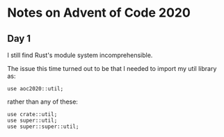 # Notes on Advent of Code 2020

## Day 1

I still find Rust's module system incomprehensible.

The issue this time turned out to be that I needed to import my util library as:

    use aoc2020::util;

rather than any of these:

    use crate::util;
    use super::util;
    use super::super::util;

[1]: https://stackoverflow.com/questions/60993657/cross-module-function-call-in-rust
